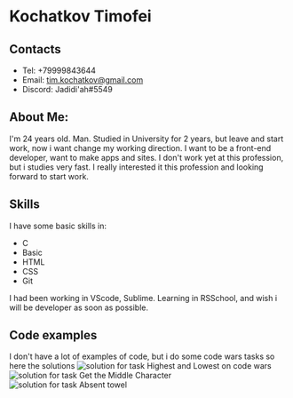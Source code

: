 # __Kochatkov Timofei__
## Contacts 
* Tel: +79999843644
* Email: tim.kochatkov@gmail.com
* Discord: Jadidi'ah#5549
## About Me:
I'm 24 years old. Man. Studied in University for 2 years, but leave and start work, now i want change my working direction.
I want to be a front-end developer, want to make apps and sites.
I don't work yet at this profession, but i studies very fast. I really interested it this profession and looking forward to start work.
## Skills
I have some basic skills in:
* C
* Basic
* HTML
* CSS
* Git

I had been working in VScode, Sublime.
Learning in RSSchool, and wish i will be developer as soon as possible.
## Code examples
I don't have a lot of examples of code, but i do some code wars tasks so here the solutions 
![solution for task Highest and Lowest on code wars](/images/Highest.jpeg)
![solution for task Get the Middle Character](/images/Get.jpeg)
![solution for task Absent towel](/images/Absent.jpeg)
